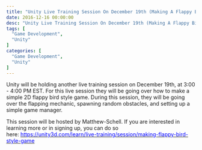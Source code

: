 ```yaml
---
title: "Unity Live Training Session On December 19th (Making A Flappy Bird Style Game)"
date: 2016-12-16 00:00:00
desc: "Unity Live Training Session On December 19th (Making A Flappy Bird Style Game)"
tags: [
  "Game Development",
  "Unity"
]
categories: [
  "Game Development",
  "Unity"
]
---
```


<p>Unity will be holding another live training session on December 19th, at 3:00 - 4:00 PM EST. For this live session they will be going over how to make a simple 2D flappy bird style game. During this session, they will be going over the flapping mechanic, spawning random obstacles, and setting up a simple game manager.</p>

<p>This session will be hosted by Matthew-Schell. If you are interested in learning more or in signing up, you can do so here:&nbsp;<a href="https://unity3d.com/learn/live-training/session/making-flappy-bird-style-game" target="_blank"><span style="color: blue;">https://unity3d.com/learn/live-training/session/making-flappy-bird-style-game</span></a></p>